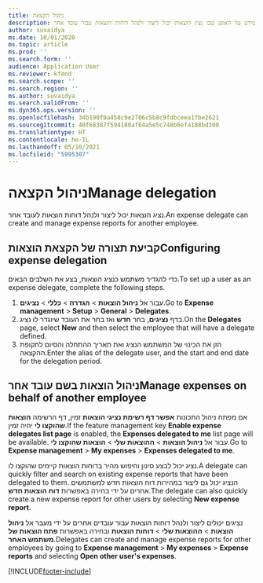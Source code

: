 ```yaml
---
title: ניהול הקצאה
description: נושא זה מספק מידע על האופן שבו נציג הוצאות יכול ליצור ולנהל דוחות הוצאות עבור עובד אחר.
author: suvaidya
ms.date: 10/01/2020
ms.topic: article
ms.prod: ''
ms.search.form: ''
audience: Application User
ms.reviewer: kfend
ms.search.scope: ''
ms.search.region: ''
ms.author: suvaidya
ms.search.validFrom: ''
ms.dyn365.ops.version: ''
ms.openlocfilehash: 34b190f9a458c9e2706c5b8c9fdbceea1fbe2621
ms.sourcegitcommit: 40f68387f594180af64a5e5c748b6efa188bd300
ms.translationtype: HT
ms.contentlocale: he-IL
ms.lasthandoff: 05/10/2021
ms.locfileid: "5995307"
---
```

# <a name="manage-delegation"></a><span data-ttu-id="0ac04-103">ניהול הקצאה</span><span class="sxs-lookup"><span data-stu-id="0ac04-103">Manage delegation</span></span>
<span data-ttu-id="0ac04-104">נציג הוצאות יכול ליצור ולנהל דוחות הוצאות לעובד אחר.</span><span class="sxs-lookup"><span data-stu-id="0ac04-104">An expense delegate can create and manage expense reports for another employee.</span></span>

## <a name="configuring-expense-delegation"></a><span data-ttu-id="0ac04-105">קביעת תצורה של הקצאת הוצאות</span><span class="sxs-lookup"><span data-stu-id="0ac04-105">Configuring expense delegation</span></span>

<span data-ttu-id="0ac04-106">כדי להגדיר משתמש כנציג הוצאות, בצע את השלבים הבאים.</span><span class="sxs-lookup"><span data-stu-id="0ac04-106">To set up a user as an expense delegate, complete the following steps.</span></span> 
1. <span data-ttu-id="0ac04-107">עבור אל **ניהול הוצאות** > **הגדרה** > **כללי** > **נציגים**.</span><span class="sxs-lookup"><span data-stu-id="0ac04-107">Go to **Expense management** > **Setup** > **General** > **Delegates**.</span></span> 
2. <span data-ttu-id="0ac04-108">בדף **נציגים**, בחר **חדש** ואז בחר את העובד שיוגדר לו נציג.</span><span class="sxs-lookup"><span data-stu-id="0ac04-108">On the **Delegates** page, select **New** and then select the employee that will have a delegate defined.</span></span> 
3. <span data-ttu-id="0ac04-109">הזן את הכינוי של המשתמש הנציג ואת תאריך ההתחלה והסיום לתקופת ההקצאה.</span><span class="sxs-lookup"><span data-stu-id="0ac04-109">Enter the alias of the delegate user, and the start and end date for the delegation period.</span></span>

## <a name="manage-expenses-on-behalf-of-another-employee"></a><span data-ttu-id="0ac04-110">ניהול הוצאות בשם עובד אחר</span><span class="sxs-lookup"><span data-stu-id="0ac04-110">Manage expenses on behalf of another employee</span></span>

<span data-ttu-id="0ac04-111">אם מפתח ניהול התכונות **אפשר דף רשימת נציגי הוצאות** זמין, דף הרשימה **הוצאות שהוקצו לי** יהיה זמין.</span><span class="sxs-lookup"><span data-stu-id="0ac04-111">If the feature management key **Enable expense delegates list page** is enabled, the **Expenses delegated to me** list page will be available.</span></span> <span data-ttu-id="0ac04-112">עבור אל **ניהול הוצאות** > **ההוצאות שלי** > **הוצאות שהוקצו לי**.</span><span class="sxs-lookup"><span data-stu-id="0ac04-112">Go to **Expense management** > **My expenses** > **Expenses delegated to me**.</span></span>

<span data-ttu-id="0ac04-113">נציג יכול לבצע סינון וחיפוש מהיר בדוחות הוצאות קיימים שהוקצו לו.</span><span class="sxs-lookup"><span data-stu-id="0ac04-113">A delegate can quickly filter and search on existing expense reports that have been delegated to them.</span></span> <span data-ttu-id="0ac04-114">הנציג יכול גם ליצור במהירות דוח הוצאות חדש למשתמשים אחרים על ידי בחירה באפשרות **דוח הוצאות חדש**.</span><span class="sxs-lookup"><span data-stu-id="0ac04-114">The delegate can also quickly create a new expense report for other users by selecting **New expense report**.</span></span>

<span data-ttu-id="0ac04-115">נציגים יכולים ליצור ולנהל דוחות הוצאות עבור עובדים אחרים על ידי מעבר אל **ניהול הוצאות** > **ההוצאות שלי** > **דוחות הוצאות** ובחירה באפשרות **פתח הוצאות של משתמש האחר**.</span><span class="sxs-lookup"><span data-stu-id="0ac04-115">Delegates can create and manage expense reports for other employees by going to **Expense management** > **My expenses** > **Expense reports** and selecting **Open other user's expenses**.</span></span>


[!INCLUDE[footer-include](../includes/footer-banner.md)]